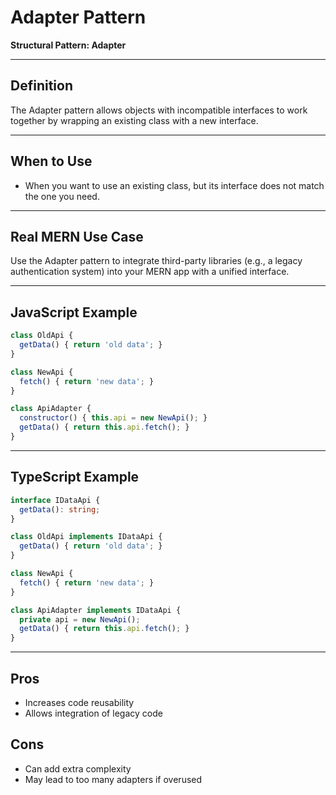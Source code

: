 # Adapter Pattern

**Structural Pattern: Adapter**

---

## Definition
The Adapter pattern allows objects with incompatible interfaces to work together by wrapping an existing class with a new interface.

---

## When to Use
- When you want to use an existing class, but its interface does not match the one you need.

---

## Real MERN Use Case
Use the Adapter pattern to integrate third-party libraries (e.g., a legacy authentication system) into your MERN app with a unified interface.

---

## JavaScript Example
```js
class OldApi {
  getData() { return 'old data'; }
}

class NewApi {
  fetch() { return 'new data'; }
}

class ApiAdapter {
  constructor() { this.api = new NewApi(); }
  getData() { return this.api.fetch(); }
}
```

---

## TypeScript Example
```ts
interface IDataApi {
  getData(): string;
}

class OldApi implements IDataApi {
  getData() { return 'old data'; }
}

class NewApi {
  fetch() { return 'new data'; }
}

class ApiAdapter implements IDataApi {
  private api = new NewApi();
  getData() { return this.api.fetch(); }
}
```

---

## Pros
- Increases code reusability
- Allows integration of legacy code

## Cons
- Can add extra complexity
- May lead to too many adapters if overused